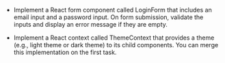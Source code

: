 - Implement a React form component called LoginForm that includes an email input and a password input. On form submission, validate the inputs and display an error message if they are empty.


- Implement a React context called ThemeContext that provides a theme (e.g., light theme or dark theme) to its child components. You can merge this implementation on the first task.